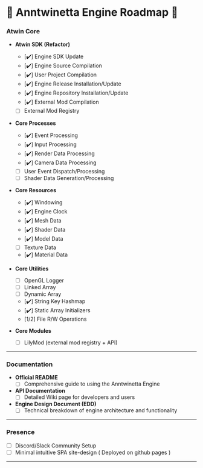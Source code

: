 # 🌸 **Anntwinetta Engine Roadmap** 🌸

### **Atwin Core**
- **Atwin SDK (Refactor)**
    - [✔️] Engine SDK Update
    - [✔️] Engine Source Compilation
    - [✔️] User Project Compilation
    - [✔️] Engine Release Installation/Update
    - [✔️] Engine Repository Installation/Update
    - [✔️] External Mod Compilation
    - [ ] External Mod Registry

- **Core Processes**
    - [✔️] Event Processing
    - [✔️] Input Processing
    - [✔️] Render Data Processing
    - [✔️] Camera Data Processing
    - [ ] User Event Dispatch/Processing
    - [ ] Shader Data Generation/Processing

- **Core Resources**
    - [✔️] Windowing
    - [✔️] Engine Clock
    - [✔️] Mesh Data
    - [✔️] Shader Data
    - [✔️] Model Data
    - [ ] Texture Data
    - [✔️] Material Data

- **Core Utilities**
    - [ ] OpenGL Logger
    - [ ] Linked Array
    - [ ] Dynamic Array
    - [✔️] String Key Hashmap
    - [✔️] Static Array Initializers
    - [1/2] File R/W Operations

- **Core Modules**
    - [ ] LilyMod (external mod registry + API)
---

### **Documentation**
- **Official README**
  - [ ] Comprehensive guide to using the Anntwinetta Engine

- **API Documentation**
  - [ ] Detailed Wiki page for developers and users

- **Engine Design Document (EDD)**
  - [ ] Technical breakdown of engine architecture and functionality

---

### **Presence**
  - [ ] Discord/Slack Community Setup
  - [ ] Minimal intuitive SPA site-design ( Deployed on github pages )

---
